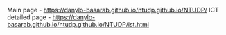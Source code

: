 Main page - https://danylo-basarab.github.io/ntudp.github.io/NTUDP/
ICT detailed page - https://danylo-basarab.github.io/ntudp.github.io/NTUDP/ist.html
